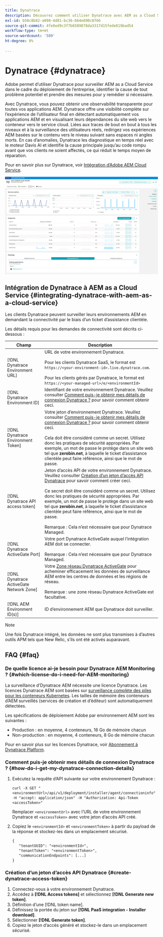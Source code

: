 ```yaml
---
title: Dynatrace
description: Découvrez comment utiliser Dynatrace avec AEM as a Cloud Service
exl-id: b58c8b82-a098-4d81-bc36-664e890c8f66
source-git-commit: 4fe8ed9c3f7b6589878da3317d15fede819bad54
workflow-type: tm+mt
source-wordcount: '589'
ht-degree: 0%

---
```


# Dynatrace {#dynatrace}

Adobe permet d’utiliser Dynatrace pour surveiller AEM as a Cloud Service dans le cadre du déploiement de l’entreprise, identifier la cause de tout problème potentiel et prendre des mesures pour y remédier si nécessaire.

Avec Dynatrace, vous pouvez obtenir une observabilité transparente pour toutes vos applications AEM. Dynatrace offre une visibilité complète sur l’expérience de l’utilisateur final en détectant automatiquement vos applications AEM et en visualisant leurs dépendances du site web vers le conteneur vers le service cloud. Liées aux traces de bout en bout à tous les niveaux et à la surveillance des utilisateurs réels, redirigez vos expériences AEM basées sur le contenu vers le niveau suivant sans espaces ni angles morts. En cas d’anomalies, Dynatrace les diagnostique en temps réel avec le moteur Davis AI et identifie la cause principale jusqu’au code rompu avant que vos clients ne soient affectés, ce qui réduit le temps moyen de réparation.

Pour en savoir plus sur Dynatrace, voir [Intégration d’Adobe AEM Cloud Service](https://www.dynatrace.com/hub/detail/adobe-experience-manager-1/).

![AEM des mesures de performances de création et d’éditeur](/help/implementing/cloud-manager/assets/dynatrace-performance-metrics.png)

## Intégration de Dynatrace à AEM as a Cloud Service {#integrating-dynatrace-with-aem-as-a-cloud-service}

Les clients Dynatrace peuvent surveiller leurs environnements AEM en demandant la connectivité par le biais d’un ticket d’assistance clientèle.

Les détails requis pour les demandes de connectivité sont décrits ci-dessous :

| **Champ** | **Description** |
|---|---|
| [!DNL Dynatrace Environment URL] | URL de votre environnement Dynatrace.<br><br>Pour les clients Dynatrace SaaS, le format est `https://<your-environment-id>.live.dynatrace.com`.<br><br>Pour les clients gérés par Dynatrace, le format est `https://<your-managed-url>/e/<environmentId>` |
| [!DNL Dynatrace Environment ID] | Identifiant de votre environnement Dynatrace. Veuillez consulter [Comment puis-je obtenir mes détails de connexion Dynatrace ?](#how-do-i-get-my-dynatrace-connection-details) pour savoir comment obtenir ceci. |
| [!DNL Dynatrace Environment Token] | Votre jeton d’environnement Dynatrace. Veuillez consulter [Comment puis-je obtenir mes détails de connexion Dynatrace ?](#how-do-i-get-my-dynatrace-connection-details) pour savoir comment obtenir ceci.<br><br>Cela doit être considéré comme un secret. Utilisez donc les pratiques de sécurité appropriées. Par exemple, un mot de passe le protège dans un site web tel que **zerobin.net**, à laquelle le ticket d’assistance clientèle peut faire référence, ainsi que le mot de passe. |
| [!DNL Dynatrace API access token] | Jeton d’accès API de votre environnement Dynatrace.  Veuillez consulter [Création d’un jeton d’accès API Dynatrace](#create-dynatrace-access-token) pour savoir comment créer ceci.<br><br>Ce secret doit être considéré comme un secret. Utilisez donc les pratiques de sécurité appropriées. Par exemple, un mot de passe le protège dans un site web tel que **zerobin.net**, à laquelle le ticket d’assistance clientèle peut faire référence, ainsi que le mot de passe.<br><br>Remarque : Cela n’est nécessaire que pour Dynatrace Managed. |
| [!DNL Dynatrace ActiveGate Port] | Votre port Dynatrace ActiveGate auquel l’intégration AEM doit se connecter.<br><br>Remarque : Cela n’est nécessaire que pour Dynatrace Managed. |
| [!DNL Dynatrace ActiveGate Network Zone] | Votre [Zone réseau Dynatrace ActiveGate](https://docs.dynatrace.com/docs/manage/network-zones) pour acheminer efficacement les données de surveillance AEM entre les centres de données et les régions de réseau.<br><br>Remarque : une zone réseau Dynatrace ActiveGate est facultative. |
| [!DNL AEM Environment ID(s)] | ID d’environnement AEM que Dynatrace doit surveiller. |

>[!NOTE]
>
>Une fois Dynatrace intégré, les données ne sont plus transmises à d’autres outils APM tels que New Relic, s’ils ont été activés auparavant.

## FAQ {#faq}

### De quelle licence ai-je besoin pour Dynatrace AEM Monitoring ? {#which-license-do-i-need-for-AEM-monitoring}

La surveillance d’Dynatrace AEM nécessite une licence Dynatrace. Les licences Dynatrace AEM sont basées sur [surveillance complète des piles pour les conteneurs Kubernetes](https://docs.dynatrace.com/docs/shortlink/dps-hosts#gib-hour-calculation-for-containers-and-application-only-monitoring). Les tailles de mémoire des conteneurs d’AEM surveillés (services de création et d’éditeur) sont automatiquement détectées.

Les spécifications de déploiement Adobe par environnement AEM sont les suivantes :

* Production : en moyenne, 4 conteneurs, 16 Go de mémoire chacun
* Non-production : en moyenne, 4 conteneurs, 8 Go de mémoire chacun

Pour en savoir plus sur les licences Dynatrace, voir [Abonnement à Dynatrace Platform](https://docs.dynatrace.com/docs/shortlink/dynatrace-platform-subscription).

### Comment puis-je obtenir mes détails de connexion Dynatrace ? {#how-do-i-get-my-dynatrace-connection-details}

1. Exécutez la requête d’API suivante sur votre environnement Dynatrace :

   ```
   curl -X GET "<environmentUrl>/api/v1/deployment/installer/agent/connectioninfo" -H "accept: application/json" -H "Authorization: Api-Token <accessToken>"
   ```


   Remplacer `<environmentUrl>` avec l’URL de votre environnement Dynatrace et `<accessToken>` avec votre jeton d’accès API créé.

1. Copiez le `<environmentId>` et `<environmentToken>` à partir du payload de la réponse et stockez-les dans un emplacement sécurisé.

   ```
   {
      "tenantUUID": "<environmentId>",
      "tenantToken": "<environmentToken>",
      "communicationEndpoints": [...]
   }
   ```

### Création d’un jeton d’accès API Dynatrace {#create-dynatrace-access-token}

1. Connectez-vous à votre environnement Dynatrace.
1. Accédez à **[!DNL Access tokens]** et sélectionnez **[!DNL Generate new token]**.
1. Définition d’une [!DNL token name].
1. Définissez la portée du jeton sur **[!DNL PaaS integration - Installer download]**.
1. Sélectionner **[!DNL Generate token]**.
1. Copiez le jeton d’accès généré et stockez-le dans un emplacement sécurisé.






